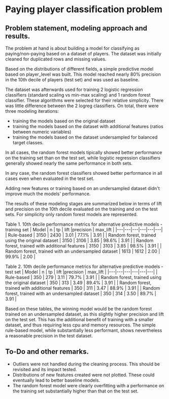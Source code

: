 # Paying player classification problem

## Problem statement, modeling approach and results.

The problem at hand is about building a model for classifying as paying/non-paying based on a dataset of players.
The dataset was initially cleaned for duplicated rows and missing values. 

Based on the distributions of different fields, a simple predictive model based on player_level was built. This model reached nearly 80% precision in the 10th decile of players (test set) and was used as baseline.

The dataset was afterwards used for training 2 logistic regression classifiers (standard scaling vs min-max scaling) and 1 random forest classifier. These algorithms were selected for their relative simplicity. There was little difference between the 2 logreg classifiers. On total, there were three modeling iterations:
* training the models based on the original dataset
* training the models based on the dataset with additional features (ratios between numeric variables)
* training the models based on the dataset undersampled for balanced target classes.

In all cases, the random forest models tipically showed better performance on the training set than on the test set, while logistic regression classifiers generally showed nearly the same performance in both sets. 

In any case, the random forest classifiers showed better performance in all cases even when evaluated in the test set.

Adding new features or training based on an undersampled dataset didn't improve much the models' performance.

The results of these modeling stages are summarized below in terms of lift and precision on the 10th decile evaluated on the training and on the test sets. For simplicity only random forest models are represented.

Table 1. 10th decile performance metrics for alternative predictive models - training set
| Model                                               | n    | tp   | lift     |precision | max_lift |
|---|---|---|---|---|---|
| Rule-based                                          |	3150 | 2430 | 3.01 | 77.1% | 3.91 |
| Random forest, trained  using the original  dataset | 3150 | 3106	| 3.85 | 98.6% | 3.91 |
| Random forest, trained with additional features     | 3150 | 3103 | 3.85 | 98.5% | 3.91 |
| Random forest, trained with an undersampled dataset |	1613 | 1612 | 2.00 | 99.9% | 2.00 |

Table 2. 10th decile performance metrics for alternative predictive models - test set
| Model                                               | n   | tp  |	lift     |precision | max_lift |
|---|---|---|---|---|---|
| Rule-based                                          | 350 | 279 |	3.11 | 79.7% | 3.91 |
| Random forest, trained  using the original  dataset | 350	| 313 | 3.49 | 89.4%	| 3.91 |
| Random forest, trained with additional features     | 350 | 311 |	3.47 | 88.9% | 3.91 |
| Random forest, trained with an undersampled dataset |	350 | 314 |	3.50 | 89.7% | 3.91 |

Based on these tables, the winning model would be the random forest trained on an undersampled dataset, as this slightly higher precision and lift on the test set. This has the additional benefit of training with a smaller dataset, and thus requiring less cpu and memory resources. The simple rule-based model, while substantially less performant, shows nevertheless a reasonable precision in the test dataset.


## To-Do and other remarks.

* Outliers were not handled during the cleaning process. This should be revisited and its impact tested.
* Distributions of new features created were not plotted. These could eventually lead to better baseline models.
* The random forest model were clearly overfitting with a performance on the training set substantially higher than that on the test set. 
